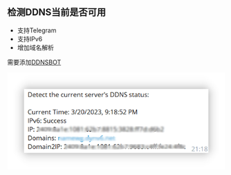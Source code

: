 ## 检测DDNS当前是否可用

- 支持Telegram
- 支持IPv6
- 增加域名解析

需要添加[DDNSBOT](https://t.me/KDDNS_bot)

<img src="images/Snipaste_2023-03-20_17-46-50.png" width="auto"  height="auto"/>
